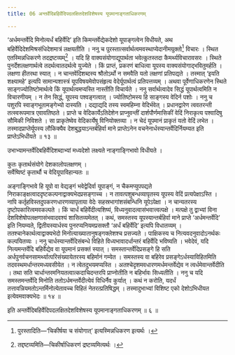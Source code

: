 ```yaml
---
title: 06 अन्तर्वेदिबहिर्वेदिपदलक्षितदेशविशेषस्य यूपमानाङ्गताधिकरणम्

---
```

‘अर्धमन्तर्वेदि मिनोत्यर्धं बहिर्वेदि’ इति किमन्तर्वेद्येकदेशो यूपाङ्गत्वेन विधीयते, अथ बहिर्वेदिदेशमिश्रसंधिदेशमात्रं लक्षयतीति । ननु च पुरस्तात्सर्वार्थत्वमवस्थाप्येदानीमयुक्तो[^1] विचारः । स्थित एतस्मिन्नधिकरणे तदद्रष्टव्यम्[^2] । यदि हि वाक्यसंयोगाद्यूपार्थता भवेत्कुतस्तदा कैमर्थ्यविचारावसरः । स्थिते पुनर्देशलक्षणार्थत्वे तदर्थत्वातदर्थत्वे युज्येते । किं प्राप्तं, प्रकरणं बाधित्वा यूपस्य वाक्यसंयोगाद्भवितुमर्हति । लक्षणा हीतरथा स्यात् । न चान्तवेंदिशब्दस्य श्रौतोऽर्थो न समवैति यतो लक्षणां प्रतिपद्यते । तस्मात् ‘इयति शक्ष्यामहे’ इत्यपि सामान्यशास्त्रं यूपविषयमेवोपसंहृत्य वेदेर्यूपार्थत्वं प्रतिपत्तव्यम् । अथवा पूर्वेणाधिकरणेन स्थिते साङ्गज्योतिष्टोमार्थत्वे किं यूपार्थत्वमप्यस्ति नास्तीति विचार्यते । ननु सर्वार्थत्वादेव सिद्धं यूपार्थत्वमिति न विचारणीयम् । न तेन सिद्धं, यूपस्य पश्वङ्गत्वात् । ज्योतिष्टोमस्य हि साङ्गस्य वेदिर्न पशोः । ननु च पशुरपि स्वाङ्गभूतामङ्गेभ्यो दास्यति । दद्याद्यदि तस्य स्वमहिम्ना वेदिर्भवेत् । प्रधानद्वारेण त्ववतरन्ती तत्स्वरूपमात्र एवावतिष्ठते । प्राप्ते च वेदिकार्येऽतिदेशेन प्राप्नुवन्तीं दार्शपौर्णमासिकीं वेदिं निराकृत्य पश्वादिषु सौमिकी निविशते । सा प्राकृतेष्वेव वेदिकार्येषु विनियोक्तव्या । न चेदं यूपमानं प्राकृतं यतो वेदिं लभेत । तस्मादप्राप्तेर्यूपस्य लौकिक्यैव देशबुद्धयाऽन्तर्बहिर्वा माने प्राप्तेऽनेन वचनेनार्धस्यान्तर्वेदिर्नियम्यत इति प्राप्तेऽभिधीयते ॥ १३ ॥

[^1]: पुरस्तादिति—‘चिकीर्षया च संयोगात्’ इत्यस्मिन्नधिकरण इत्यर्थः ।


[^2]: तद्दष्टव्यमिति—चिकीर्षाधिकरणं द्रष्टव्यमित्यर्थः ।


उभाभ्यामन्तर्वेदिबहिर्वेदिशब्दाभ्यां मध्यदेशो लक्ष्यते नाङ्गाङ्गिभावो विधीयते ।

कुतः कृतार्थसंयोगे देशकालोपलक्षणम् ।  
सर्वेष्विष्टं कृतार्थौ च वेदियूपाविहान्यतः ॥  


अङ्गाङ्गिभावे हि यूपो वा वेद्यङ्गं भवेद्वेदिर्वा यूपाङ्गं, न चैकमप्युपपद्यते निराकाङ्क्षत्वाददृष्टकल्पनाद्वाक्यभेदप्रसङ्गाच्च । न तावत्पशुबन्धव्यापृतस्य यूपस्य वेदिं प्रत्यपेक्षाऽस्ति । नापि कर्तृहविस्तदुपकरणधारणव्यापृताया वेदेः सहस्रभागांशसंबन्धिनि यूपेऽपेक्षा । न चान्यतरस्य दृष्टोपकारित्वमवकल्पते । किं चार्धं बहिर्वेदीत्यशिष्यं, विध्यनुवादत्वासंभवात्त्वत्पक्षे । मत्पक्षे तु द्वाभ्यां विना देशविशेषोपलक्षणासंभवादवश्यं शासितव्यमेतत् । कथं, समस्तस्य यूपस्यान्तर्बहिर्वा माने प्राप्ते ‘अर्धमन्तर्वेदि’ इति नियम्यते, द्वितीयस्यार्धस्य पुनरप्यनियमप्रसक्तौ ‘अर्धं बहिर्वेदि’ इत्यपि विधातव्यम् । ततश्चानेकार्थत्वाद्वाक्यभेदो मिनोत्याख्यातानुषङ्गक्लेशश्च प्रसज्यते । पाक्षिकस्य च नित्यवदनुवादोऽनर्थकः कल्पयितव्यः । ननु चार्धस्यान्तर्वेदिसंबन्धे विहिते विध्यभावादर्धान्तरं बहिर्वेदि भविष्यति । भवेदेवं, यदि नित्यमन्तर्वेदि बहिर्वेद्येव वा यूपमानं प्रसक्तं स्यात् । समस्तान्तर्वेदिप्रसङ्गे हि सति अर्धपुनर्वचनसामर्थ्यात्परिसंख्यायेतरस्य बहिर्मानं गम्येत । समस्तस्य वा बहिरेव प्रसङ्गेऽर्धस्याविहितमिति तदवस्थमर्धान्तरमध्यवसीयेत । न त्वेतदुभयमप्यस्ति । अतश्चेदृशमवधारणमर्धमन्तर्वेद्येव न त्वर्धमेवान्तर्वेदीति । तथा सति चार्धान्तरमनियतत्वात्कदाचिदन्तरपि प्राप्नोतीति न बहिर्भावः सिध्यतीति । ननु च यदि समस्तमन्तर्वेदि मिनोति ततोऽर्धमन्तर्वेदीत्येवं विधिर्नैव कुर्यात् । कथं न करोति, यदर्धं तत्तावन्नियमतोऽन्तर्मिनोत्येतावच्च विहितं नेतरत्प्रतिषिद्धम् । तस्मादुभाभ्यां विशिष्ट एको देशोऽभिधीयत इत्येवमवाक्यभेदः ॥ १४ ॥

इति अन्तर्वेदिबहिर्वेदिपदलक्षितदेशविशेषस्य यूपमानाङ्गताधिकरणम् ॥ ६ ॥
